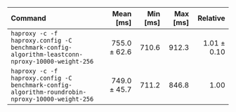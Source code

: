 | Command | Mean [ms] | Min [ms] | Max [ms] | Relative |
|:---|---:|---:|---:|---:|
| `haproxy -c -f haproxy.config -C benchmark-config-algorithm-leastconn-nproxy-10000-weight-256` | 755.0 ± 62.6 | 710.6 | 912.3 | 1.01 ± 0.10 |
| `haproxy -c -f haproxy.config -C benchmark-config-algorithm-roundrobin-nproxy-10000-weight-256` | 749.0 ± 45.7 | 711.2 | 846.8 | 1.00 |
